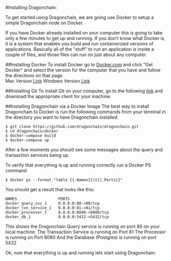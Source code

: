 
#Installing Dragonchain: 

To get started using Dragonchain, we are going use Docker to setup a simple Dragonchain node on Docker. 

If you have Docker already installed on your computer this is going to take only a few minutes to get up and running. If you don't know what Docker is, it is a system that enables you build and run containerized versions of applications. Basically all of the "stuff" to run an application is inside a couple of files, and those files can run on just about any computer. 

##Installing Docker 
To install Docker go to [Docker.com](www.docker.com) and click "Get Docker" and select the version for the computer that you have and follow the directions on that page.  
Mac Version [Link](https://www.docker.com/docker-mac)
Windows Version [Link](https://www.docker.com/docker-windows)

##Installing Git
To install Git on your computer, go to the following [link](https://git-scm.com/downloads) and download the appropriate client for your machine. 

##Installing Dragonchain via a Docker Image 
The best way to install Dragonchain to Docker is run the following commands from your terminal in the directory you want to have Dragonchain installed. 
````
$ git clone https://github.com/dragonchain/dragonchain.git
$ cd dragonchain/docker 
$ docker-compose build
$ docker-compose up 
````

After a few moments you should see some messages about the query and transaction services being up. 

To verify that everything is up and running correctly run a Docker PS command: 
```
$ docker ps --format "table {{.Names}}\t{{.Ports}}" 

```

You should get a result that looks like this: 
```
NAMES                  PORTS
docker_query_svc_1     0.0.0.0:80->80/tcp
docker_txn_service_1   0.0.0.0:81->81/tcp
docker_processor_1     0.0.0.0:8080->8080/tcp
docker_db_1            0.0.0.0:5432->5432/tcp
```

This shows the Dragonchain Query service is running on port 80 on your local machine. 
The Transaction Service is running on Port 81
The Processor is running on Port 8080
And the Database (Postgres) is running on port 5432

Ok, now that everything is up and running lets start using Dragonchain. 





